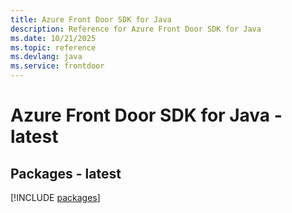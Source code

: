 ```yaml
---
title: Azure Front Door SDK for Java
description: Reference for Azure Front Door SDK for Java
ms.date: 10/21/2025
ms.topic: reference
ms.devlang: java
ms.service: frontdoor
---
```

# Azure Front Door SDK for Java - latest
## Packages - latest
[!INCLUDE [packages](front-door-index.md)]